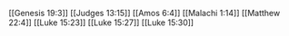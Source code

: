 [[Genesis 19:3]]
[[Judges 13:15]]
[[Amos 6:4]]
[[Malachi 1:14]]
[[Matthew 22:4]]
[[Luke 15:23]]
[[Luke 15:27]]
[[Luke 15:30]]

